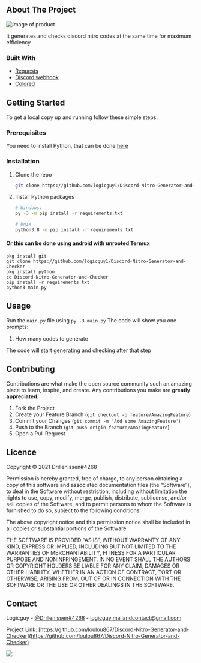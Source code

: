 

## About The Project

<img src="assets/example.png" alt="Image of product">

It generates and checks discord nitro codes at the same time for maximum efficiency

### Built With

* [Requests](https://github.com/psf/requests)
* [Discord webhook](https://github.com/lovvskillz/python-discord-webhook)
* [Colored](https://gitlab.com/dslackw/colored)

## Getting Started

To get a local copy up and running follow these simple steps.

### Prerequisites
You need to install Python, that can be done [here](https://www.python.org)

### Installation
1. Clone the repo
   ```sh
   git clone https://github.com/logicguy1/Discord-Nitro-Generator-and-Checker.git
   ```
2. Install Python packages
   ```sh
   # Windows:
   py -3 -m pip install -r requirements.txt
   
   # Unix
   python3.8 -m pip install -r requirements.txt
   ```
   
#### Or this can be done using android with unrooted Termux
```
pkg install git
git clone https://github.com/logicguy1/Discord-Nitro-Generator-and-Checker
pkg install python
cd Discord-Nitro-Generator-and-Checker
pip install -r requirements.txt
python3 main.py
```
   
## Usage

Run the `main.py` file using `py -3 main.py` 
The code will show you one prompts:
1. How many codes to generate 
 

The code will start generating and checking after that step



## Contributing

Contributions are what make the open source community such an amazing place to learn, inspire, and create. Any contributions you make are **greatly appreciated**.

1. Fork the Project
2. Create your Feature Branch (`git checkout -b feature/AmazingFeature`)
3. Commit your Changes (`git commit -m 'Add some AmazingFeature'`)
4. Push to the Branch (`git push origin feature/AmazingFeature`)
5. Open a Pull Request
## Licence

Copyright © 2021 Drillenissen#4268

Permission is hereby granted, free of charge, to any person obtaining a copy of this software and associated documentation files (the “Software”), to deal in the Software without restriction, including without limitation the rights to use, copy, modify, merge, publish, distribute, sublicense, and/or sell copies of the Software, and to permit persons to whom the Software is furnished to do so, subject to the following conditions:

The above copyright notice and this permission notice shall be included in all copies or substantial portions of the Software.

THE SOFTWARE IS PROVIDED “AS IS”, WITHOUT WARRANTY OF ANY KIND, EXPRESS OR IMPLIED, INCLUDING BUT NOT LIMITED TO THE WARRANTIES OF MERCHANTABILITY, FITNESS FOR A PARTICULAR PURPOSE AND NONINFRINGEMENT. IN NO EVENT SHALL THE AUTHORS OR COPYRIGHT HOLDERS BE LIABLE FOR ANY CLAIM, DAMAGES OR OTHER LIABILITY, WHETHER IN AN ACTION OF CONTRACT, TORT OR OTHERWISE, ARISING FROM, OUT OF OR IN CONNECTION WITH THE SOFTWARE OR THE USE OR OTHER DEALINGS IN THE SOFTWARE.

## Contact

Logicguy - [@Drillenissen#4268](https://www.discordapp.com) - logicguy.mailandcontact@gmail.com

Project Link: [https://github.com/loulou867/Discord-Nitro-Generator-and-Checker](https://github.com/loulou867/Discord-Nitro-Generator-and-Checker)

<!-- Statistics -->  

<p>
<img src=https://komarev.com/ghpvc/?username=Drillenissen />
</p>
